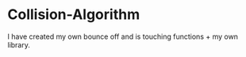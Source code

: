 # Collision-Algorithm
I have created my own bounce off and is touching functions + my own library. 
